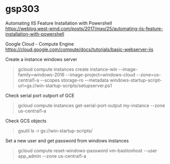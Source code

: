 # gsp303

Automating IIS Feature Installation with Powershell<br />
https://weblog.west-wind.com/posts/2017/may/25/automating-iis-feature-installation-with-powershell

Google Cloud - Compute Engine<br />
https://cloud.google.com/compute/docs/tutorials/basic-webserver-iis

Create a instance windows server<br />
> gcloud compute instances create instance-win --image-family=windows-2016 --image-project=windows-cloud --zone=us-central1-a --scopes storage-ro --metadata windows-startup-script-url=gs://win-startup-scripts/setupserver.ps1

Check serial port outport of GCE<br />
> gcloud compute instances get-serial-port-output my-instance --zone us-central1-a

Check GCS objects<br />
> gsutil ls -r gs://win-startup-scripts/

Set a new user and get password from windows instances<br />
> gcloud compute reset-windows-password vm-bastionhost --user app_admin --zone us-central1-a

